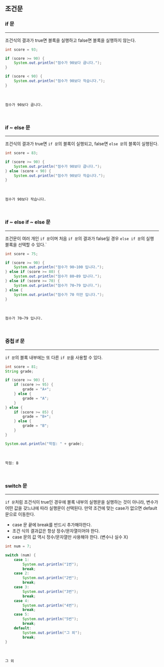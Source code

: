 ## 조건문

### if 문
---

조건식의 결과가 true면 블록을 실행하고 false면 블록을 실행하지 않는다.

```java
int score = 93;

if (score >= 90) {
    System.out.println("점수가 90보다 큽니다.");
}

if (score < 90) {
    System.out.println("점수가 90보다 작습니다.");
}
```

<br>

```
점수가 90보다 큽니다.
```

<br>

### if ~ else 문
---

조건식의 결과가 true면 `if 문`의 블록이 실행되고, false면 `else 문`의 블록이 실행된다.

```java
int score = 83;

if (score >= 90) {
    System.out.println("점수가 90보다 큽니다.");
} else (score < 90) {
    System.out.println("점수가 90보다 작습니다.");
}
```

<br>

```
점수가 90보다 작습니다.
```

<br>

### if ~ else if ~ else 문
---

조건문이 여러 개인 `if 문`이며 처음 `if 문`의 결과가 false일 경우 `else if 문`의 실행 블록을 선택할 수 있다.`

```java
int score = 75;

if (score >= 90) {
    System.out.println("점수가 90~100 입니다.");
} else if (score >= 80) {
    System.out.println("점수가 80~89 입니다.");
} else if (score >= 70) {
    System.out.println("점수가 70~79 입니다.");
} else {
    System.out.println("점수가 70 미만 입니다.");
}
```

<br>

```
점수가 70~79 입니다.
```

<br>

### 중첩 if 문
---

`if 문`의 블록 내부에는 또 다른 `if 문`을 사용할 수 있다.

```java
int score = 81;
String grade;

if (score >= 90) {
    if (score >= 95) {
        grade = "A+";
    } else {
        grade = "A";
    }
} else {
    if (score >= 85) {
        grade = "B+";
    } else {
        grade = "B";
    }
}

System.out.println("학점: " + grade);
```

<br>

```
학점: B
```

<br>

### switch 문
---

`if 문`처럼 조건식이 true인 경우에 블록 내부의 실행문을 실행하는 것이 아니라, 변수가 어떤 값을 갖느냐에 따라 실행문이 선택된다. 만약 조건에 맞는 case가 없으면 default 문으로 이동한다.

- case 문 끝에 break를 반드시 추가해야한다.
- 조건 식의 결과값은 항상 정수/문자열이어야 한다.
- case 문의 값 역시 정수/문자열만 사용해야 한다. (변수나 실수 X)
  
```java
int num = 7;

switch (num) {
    case 1:
        System.out.println("1번");
        break;
    case 2:
        System.out.println("2번");
        break;
    case 3:
        System.out.println("3번");
        break;
    case 4:
        System.out.println("4번");
        break;
    case 5:
        System.out.println("5번");
        break;
    default:
        System.out.println("그 외");
        break;
}
```

<br>

```
그 외
```
